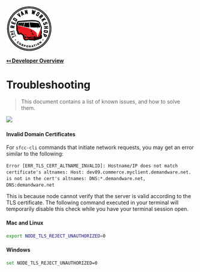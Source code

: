 ![Logo](img/logo.png "Logo")

**[↤ Developer Overview](../README.md)**

Troubleshooting
===

> This document contains a list of known issues, and how to solve them.

<img src="https://octodex.github.com/images/dinotocat.png" width="400" />

#### Invalid Domain Certificates

For `sfcc-cli` commands that initiate network requests, you may get an error similar to the following:

``Error [ERR_TLS_CERT_ALTNAME_INVALID]: Hostname/IP does not match certificate's altnames: Host: dev09.commerce.myclient.demandware.net. is not in the cert's altnames: DNS:*.demandware.net, DNS:demandware.net``

This is because node cannot verify that the server is valid according to the TLS certificate.  The following command executed in your terminal will temporarily disable this check while you have your terminal session open.

#### Mac and Linux

```bash
export NODE_TLS_REJECT_UNAUTHORIZED=0
```

#### Windows

```bash
set NODE_TLS_REJECT_UNAUTHORIZED=0
```


